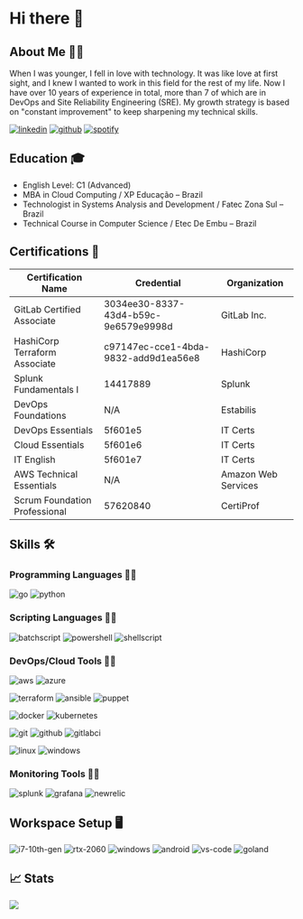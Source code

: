 # Hi there 👋

## About Me 🙋‍♂️
When I was younger, I fell in love with technology. It was like love at first sight, and I knew I wanted to work in this field for the rest of my life.
Now I have over 10 years of experience in total, more than 7 of which are in DevOps and Site Reliability Engineering (SRE).
My growth strategy is based on "constant improvement" to keep sharpening my technical skills.

[![linkedin](https://img.shields.io/badge/LinkedIn-0A66C2?style=flat-square&logo=LinkedIn&logoColor=white)](https://www.linkedin.com/in/lucasassuncao/)
[![github](https://img.shields.io/badge/GitHub-181717?style=flat-square&logo=github&logoColor=white)](https://github.com/lucasassuncao)
[![spotify](https://img.shields.io/badge/Spotify-1DB954?style=flat-square&logo=spotify&logoColor=white)](https://open.spotify.com/user/lucas.9592)

## Education 🎓
- English Level: C1 (Advanced)
- MBA in Cloud Computing / XP Educação – Brazil
- Technologist in Systems Analysis and Development / Fatec Zona Sul – Brazil
- Technical Course in Computer Science / Etec De Embu – Brazil

## Certifications 🏅

| Certification Name | Credential | Organization |
| -------- | ------- | ------- |
| GitLab Certified Associate | 3034ee30-8337-43d4-b59c-9e6579e9998d | GitLab Inc. |
| HashiCorp Terraform Associate | c97147ec-cce1-4bda-9832-add9d1ea56e8 | HashiCorp |
| Splunk Fundamentals I | 14417889 | Splunk |
| DevOps Foundations | N/A | Estabilis |
| DevOps Essentials | 5f601e5 | IT Certs |
| Cloud Essentials | 5f601e6 | IT Certs |
| IT English | 5f601e7 | IT Certs |
| AWS Technical Essentials | N/A | Amazon Web Services |
| Scrum Foundation Professional | 57620840 | CertiProf |

## Skills 🛠️

### Programming Languages 👨‍💻

![go](https://img.shields.io/badge/Go-00ADD8?style=flat&logo=go&logoColor=white)
![python](https://img.shields.io/badge/Python-F7D748?style=flat&logo=python&logoColor=gray)

### Scripting Languages 👨‍💻

![batchscript](https://img.shields.io/badge/Batch_Script-000000?style=flat&logo=gnometerminal&logoColor=white)
![powershell](https://img.shields.io/badge/PowerShell-3776AB?style=flat&logo=gnometerminal&logoColor=white)
![shellscript](https://img.shields.io/badge/Shell_Script-000000?style=flat&logo=gnometerminal&logoColor=white)

### DevOps/Cloud Tools 👨‍💻

![aws](https://img.shields.io/badge/AWS-FF9900?style=flat&logo=amazonwebservices&logoColor=gray)
![azure](https://img.shields.io/badge/Azure-0078D7?style=flat&logo=microsoftazure&logoColor=white)

![terraform](https://img.shields.io/badge/Terraform-844FBA?style=flat&logo=terraform&logoColor=white)
![ansible](https://img.shields.io/badge/Ansible-EE0000?style=flat&logo=ansible&logoColor=white)
![puppet](https://img.shields.io/badge/Puppet-FFAE1A?style=flat&logo=puppet&logoColor=white)

![docker](https://img.shields.io/badge/Docker-2496ED?style=flat&logo=docker&logoColor=white)
![kubernetes](https://img.shields.io/badge/Kubernetes-326CE5?style=flat&logo=kubernetes&logoColor=white)

![git](https://img.shields.io/badge/Git-F05032?style=flat&logo=git&logoColor=white)
![github](https://img.shields.io/badge/GitHub-181717?style=flat&logo=github&logoColor=white)
![gitlabci](https://img.shields.io/badge/GitLab_CI-FC6D26?style=flat&logo=gitlab&logoColor=white)

![linux](https://img.shields.io/badge/Linux-FCC624?style=flat&logo=linux&logoColor=gray)
![windows](https://img.shields.io/badge/Windows_Server-0078D4?style=flat&logo=windows&logoColor=white)

### Monitoring Tools 👨‍💻

![splunk](https://img.shields.io/badge/Splunk-000000?style=flat&logo=splunk&logoColor=white)
![grafana](https://img.shields.io/badge/Grafana-F46800?style=flat&logo=grafana&logoColor=white)
![newrelic](https://img.shields.io/badge/New_Relic-1CE783?style=flat&logo=newrelic&logoColor=white)

## Workspace Setup 🖥️

![i7-10th-gen](https://img.shields.io/badge/Intel-Core_i7_10750H-0071C5?style=flat&logo=intel&logoColor=white)
![rtx-2060](https://img.shields.io/badge/NVIDIA-RTX_2060-76B900?style=flat&logo=nvidia&logoColor=white)
![windows](https://img.shields.io/badge/Windows_11-0078D4?style=flat&logo=windows&logoColor=white)
![android](https://img.shields.io/badge/Android-34A853?style=flat&logo=android&logoColor=white)
![vs-code](https://img.shields.io/badge/VSCode-007ACC?style=flat&logo=Visual-Studio-Code&logoColor=white)
![goland](https://img.shields.io/badge/GoLand-000000?style=flat&logo=goland&logoColor=white)


## 📈 Stats

<div align="left"> <img src="https://github-readme-stats.vercel.app/api?username=lucasassuncao&show_icons=true&hide_border=true"> </div>

<!--
**lucasassuncao/lucasassuncao** is a ✨ _special_ ✨ repository because its `README.md` (this file) appears on your GitHub profile.

Here are some ideas to get you started:

- 🔭 I’m currently working on ...
- 🌱 I’m currently learning ...
- 👯 I’m looking to collaborate on ...
- 🤔 I’m looking for help with ...
- 💬 Ask me about ...
- 📫 How to reach me: ...
- 😄 Pronouns: ...
- ⚡ Fun fact: ...
-->
